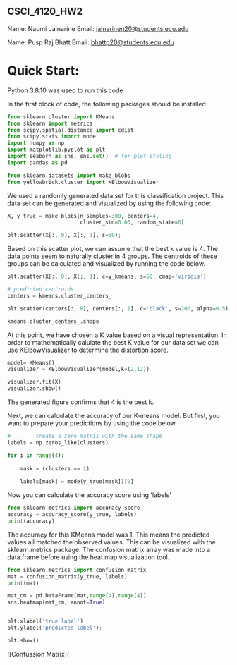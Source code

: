 ## CSCI_4120_HW2

Name: Naomi Jainarine Email: jainarinen20@students.ecu.edu

Name: Pusp Raj Bhatt Email: bhattp20@students.ecu.edu

# Quick Start:
Python 3.8.10 was used to run this code

In the first block of code, the following packages should be installed: 

```python
from sklearn.cluster import KMeans
from sklearn import metrics
from scipy.spatial.distance import cdist
from scipy.stats import mode
import numpy as np
import matplotlib.pyplot as plt
import seaborn as sns; sns.set()  # for plot styling
import pandas as pd

from sklearn.datasets import make_blobs
from yellowbrick.cluster import KElbowVisualizer
```
We used a randomly generated data set for this classification project. This data set can be generated and visualized by using the following code:

```python
X, y_true = make_blobs(n_samples=300, centers=4,
                       cluster_std=0.60, random_state=0)

plt.scatter(X[:, 0], X[:, 1], s=50);
```
Based on this scatter plot, we can assume that the best k value is 4. The data points seem to naturally cluster in 4 groups. The centroids of these groups can be calculated and visualized by running the code below.

```python
plt.scatter(X[:, 0], X[:, 1], c=y_kmeans, s=50, cmap='viridis')

# predicted centroids
centers = kmeans.cluster_centers_

plt.scatter(centers[:, 0], centers[:, 1], c='black', s=200, alpha=0.5);

kmeans.cluster_centers_.shape
```

At this point,  we have chosen a K value based on a visual representation. In order to mathematically calulate the best K value for our data set we can use KElbowVisualizer to determine the distortion score.

```python
model= KMeans()
visualizer = KElbowVisualizer(model,k=(2,12))

visualizer.fit(X)
visualizer.show()
```
The generated figure confirms that 4 is the best k. 

Next, we can calculate the accuracy of our K-means model. But first, you want to prepare your predictions by using the code below.

```python
#        create a zero matrix with the same shape
labels = np.zeros_like(clusters)

for i in range(4):
   
    mask = (clusters == i)
   
    labels[mask] = mode(y_true[mask])[0]
 ```

Now you can calculate the accuracy score using 'labels'

```python
from sklearn.metrics import accuracy_score
accuracy = accuracy_score(y_true, labels)
print(accuracy)
```
The accuracy for this KMeans model was 1. This means the predicted values all matched the observed values. This can be visualized with the sklearn.metrics package. The confusion matrix array was made into a data.frame before using the heat map visualization tool.

```python
from sklearn.metrics import confusion_matrix
mat = confusion_matrix(y_true, labels)
print(mat)

mat_cm = pd.DataFrame(mat,range(4),range(4))
sns.heatmap(mat_cm, annot=True)


plt.xlabel('true label')
plt.ylabel('predicted label');

plt.show()
```
![Confussion Matrix](
